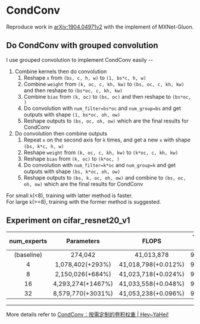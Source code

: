 # CondConv    
Reproduce work in [arXiv:1904.04971v2](https://arxiv.org/abs/1904.04971v2) with the implement of MXNet-Gluon.     

## Do CondConv with grouped convolution         
I use grouped convolution to implement CondConv easily --    
1. Combine kernels then do convolution        
    1. Reshape `x` from `(bs, c, h, w)` to `(1, bs*c, h, w)`     
    2. Combine `weight` from `(k, oc, c, kh, kw)` to `(bs, oc, c, kh, kw)` and then reshape to `(bs*oc, c, kh, kw)`
    3. Combine `bias` from `(k, oc)` to `(bs, oc)` and then reshape to `(bs*oc, )`
    4. Do convolution with `num_filter=bs*oc` and `num_group=bs` and get outputs with shape `(1, bs*oc, oh, ow)`
    5. Reshape outputs to `(bs, oc, oh, ow)` which are the final results for CondConv
2. Do convolution then combine outputs     
    1. Repeat `x` on the second axis for `k` times, and get a new `x` with shape `(bs, k*c, h, w)`
    2. Reshape `weight` from `(k, oc, c, kh, kw)` to `(k*oc, c, kh, kw)`
    3. Reshape `bias` from `(k, oc)` to `(k*oc, )`
    4. Do convolution with `num_filter=k*oc` and `num_group=k` and get outputs with shape `(bs, k*oc, oh, ow)`
    5. Reshape outputs to `(bs, k, oc, oh, ow)` and combine to `(bs, oc, oh, ow)` which are the final results for CondConv

For small `k`(<8), training with latter method is faster.   
For large `k`(>=8), training with the former method is suggested.

## Experiment on cifar_resnet20_v1      

| num_experts | Parameters | FLOPS | Top-1 Acc |
|:---:|:---:|:---:|:---:|
|(baseline)|274,042|41,013,878|91.51%|
|4|1,078,402(+293%)|41,018,798(+0.012%)|91.77%|
|8|2,150,026(+684%)|41,023,718(+0.024%)|91.81%|
|16|4,293,274(+1467%)|41,033,558(+0.048%)|91.89%|
|32|8,579,770(+3031%)|41,053,238(+0.096%)|92.26%|

-----------         
More details refer to [CondConv：按需定制的卷积权重 | Hey~YaHei!](https://hey-yahei.cn/2019/10/30/CondConv/)